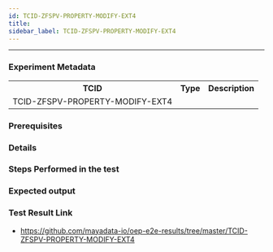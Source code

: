 ```yaml
---
id: TCID-ZFSPV-PROPERTY-MODIFY-EXT4
title: 
sidebar_label: TCID-ZFSPV-PROPERTY-MODIFY-EXT4
---
```

------

### Experiment Metadata

<table>
  <tr>
    <th> TCID </th>
    <th> Type </th>
    <th> Description </th>
  </tr>
  <tr>
    <td>TCID-ZFSPV-PROPERTY-MODIFY-EXT4</td>
    <td></td>
    <td></td>
  </tr>
</table>

### Prerequisites


### Details


### Steps Performed in the test



### Expected output


### Test Result Link

- https://github.com/mayadata-io/oep-e2e-results/tree/master/TCID-ZFSPV-PROPERTY-MODIFY-EXT4

